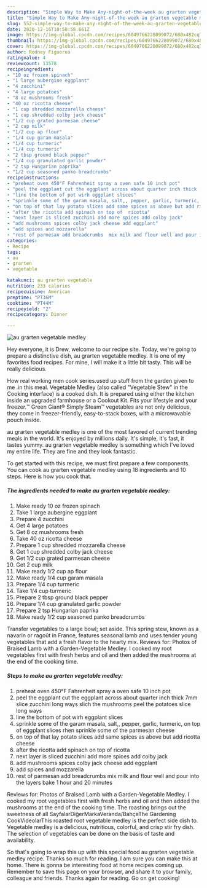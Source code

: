 ```yaml
---
description: "Simple Way to Make Any-night-of-the-week au grarten vegetable medley"
title: "Simple Way to Make Any-night-of-the-week au grarten vegetable medley"
slug: 552-simple-way-to-make-any-night-of-the-week-au-grarten-vegetable-medley
date: 2020-12-16T10:50:58.661Z
image: https://img-global.cpcdn.com/recipes/6049766228099072/680x482cq70/au-grarten-vegetable-medley-recipe-main-photo.jpg
thumbnail: https://img-global.cpcdn.com/recipes/6049766228099072/680x482cq70/au-grarten-vegetable-medley-recipe-main-photo.jpg
cover: https://img-global.cpcdn.com/recipes/6049766228099072/680x482cq70/au-grarten-vegetable-medley-recipe-main-photo.jpg
author: Rodney Figueroa
ratingvalue: 4
reviewcount: 13578
recipeingredient:
- "10 oz frozen spinach"
- "1 large aubergine eggplant"
- "4 zucchini"
- "4 large potatoes"
- "8 oz mushrooms fresh"
- "40 oz ricotta cheese"
- "1 cup shredded mozzarella cheese"
- "1 cup shredded colby jack cheese"
- "1/2 cup grated parmesan cheese"
- "2 cup milk"
- "1/2 cup ap flour"
- "1/4 cup garam masala"
- "1/4 cup turmeric"
- "1/4 cup turmeric"
- "2 tbsp ground black pepper"
- "1/4 cup granulated garlic powder"
- "2 tsp Hungarian paprika"
- "1/2 cup seasoned panko breadcrumbs"
recipeinstructions:
- "preheat oven 450°F Fahrenheit spray a oven safe 10 inch pot"
- "peel the eggplant cut the eggplant across about quarter inch thick  7mm slice zucchini long ways slich the mushrooms peel the potatoes slice long ways"
- "line the bottom of pot wirh eggplant slices"
- "sprinkle some of the garam masala, salt,, pepper, garlic, turmeric,  on top of eggplant slices  rhen sprinkle some of the parmesan cheese"
- "on top of that lay potato slices add same spices as above but add ricotta cheese"
- "after the ricotta add spinach on top of  ricotta"
- "next layer is sliced zucchini add more spices add colby jack"
- "add mushrooms spices colby jack cheese add eggplant"
- "add spices and mozzarella"
- "rest of parmesan add breadcrumbs  mix milk and flour well and pour into the layers bake 1 hour and 20 minutes"
categories:
- Recipe
tags:
- au
- grarten
- vegetable

katakunci: au grarten vegetable 
nutrition: 233 calories
recipecuisine: American
preptime: "PT36M"
cooktime: "PT44M"
recipeyield: "2"
recipecategory: Dinner

---
```



![au grarten vegetable medley](https://img-global.cpcdn.com/recipes/6049766228099072/680x482cq70/au-grarten-vegetable-medley-recipe-main-photo.jpg)

Hey everyone, it is Drew, welcome to our recipe site. Today, we're going to prepare a distinctive dish, au grarten vegetable medley. It is one of my favorites food recipes. For mine, I will make it a little bit tasty. This will be really delicious.

How real working men cook series.used up stuff from the garden given to me .in this meal. Vegetable Medley (also called &#34;Vegetable Stew&#34; in the Cooking interface) is a cooked dish. It is prepared using either the kitchen inside an upgraded farmhouse or a Cookout Kit. Fits your lifestyle and your freezer.™ Green Giant® Simply Steam™ vegetables are not only delicious, they come in freezer-friendly, easy-to-stack boxes, with a microwavable pouch inside.

au grarten vegetable medley is one of the most favored of current trending meals in the world. It's enjoyed by millions daily. It's simple, it's fast, it tastes yummy. au grarten vegetable medley is something which I've loved my entire life. They are fine and they look fantastic.


To get started with this recipe, we must first prepare a few components. You can cook au grarten vegetable medley using 18 ingredients and 10 steps. Here is how you cook that.

<!--inarticleads1-->

##### The ingredients needed to make au grarten vegetable medley:

1. Make ready 10 oz frozen spinach
1. Take 1 large aubergine eggplant
1. Prepare 4 zucchini
1. Get 4 large potatoes
1. Get 8 oz mushrooms fresh
1. Take 40 oz ricotta cheese
1. Prepare 1 cup shredded mozzarella cheese
1. Get 1 cup shredded colby jack cheese
1. Get 1/2 cup grated parmesan cheese
1. Get 2 cup milk
1. Make ready 1/2 cup ap flour
1. Make ready 1/4 cup garam masala
1. Prepare 1/4 cup turmeric
1. Take 1/4 cup turmeric
1. Prepare 2 tbsp ground black pepper
1. Prepare 1/4 cup granulated garlic powder
1. Prepare 2 tsp Hungarian paprika
1. Make ready 1/2 cup seasoned panko breadcrumbs


Transfer vegetables to a large bowl; set aside. This spring stew, known as a navarin or ragoût in France, features seasonal lamb and uses tender young vegetables that add a fresh flavor to the hearty mix. Reviews for: Photos of Braised Lamb with a Garden-Vegetable Medley. I cooked my root vegetables first with fresh herbs and oil and then added the mushrooms at the end of the cooking time. 

<!--inarticleads2-->

##### Steps to make au grarten vegetable medley:

1. preheat oven 450°F Fahrenheit spray a oven safe 10 inch pot
1. peel the eggplant cut the eggplant across about quarter inch thick  7mm slice zucchini long ways slich the mushrooms peel the potatoes slice long ways
1. line the bottom of pot wirh eggplant slices
1. sprinkle some of the garam masala, salt,, pepper, garlic, turmeric,  on top of eggplant slices  rhen sprinkle some of the parmesan cheese
1. on top of that lay potato slices add same spices as above but add ricotta cheese
1. after the ricotta add spinach on top of  ricotta
1. next layer is sliced zucchini add more spices add colby jack
1. add mushrooms spices colby jack cheese add eggplant
1. add spices and mozzarella
1. rest of parmesan add breadcrumbs  mix milk and flour well and pour into the layers bake 1 hour and 20 minutes


Reviews for: Photos of Braised Lamb with a Garden-Vegetable Medley. I cooked my root vegetables first with fresh herbs and oil and then added the mushrooms at the end of the cooking time. The roasting brings out the sweetness of all SayfalarDiğerMarkaVeranda/BahçeThe Gardening CookVideolarThis roasted root vegetable medley is the perfect side dish to. Vegetable medley is a delicious, nutritious, colorful, and crisp stir fry dish. The selection of vegetables can be done on the basis of taste and availability. 

So that's going to wrap this up with this special food au grarten vegetable medley recipe. Thanks so much for reading. I am sure you can make this at home. There is gonna be interesting food at home recipes coming up. Remember to save this page on your browser, and share it to your family, colleague and friends. Thanks again for reading. Go on get cooking!
